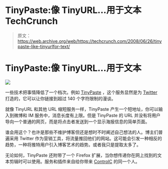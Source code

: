 # TinyPaste:像 TinyURL...用于文本 TechCrunch

> 原文：<https://web.archive.org/web/https://techcrunch.com/2008/06/26/tinypaste-like-tinyurlfor-text/>

# TinyPaste:像 TinyURL…用于文本

![](img/194a65e4187c55564bd8d646b9be1417.png)

一些技术把事情降低了一个档次。例如 [TinyPaste](https://web.archive.org/web/20221206174832/http://www.tinypaste.com/) ，这个服务显然是为 [Twitter](https://web.archive.org/web/20221206174832/http://www.twitter.com/) 打造的，它可以让你链接到超过 140 个字符限制的漫谈。

就像 TinyURL 和其他 URL 缩短服务一样，TinyPaste 产生一个短地址，你可以输入到微博和 IM 服务中，消息长度有上限。但是 TinyPaste 的 URL 并没有将用户导向一个普通的网页，而是将点击者发送到一个显示海报信息的简单页面。

谁会用这个？也许是那些不维护博客但还是想时不时阐述自己想法的人。博主们普遍采用 Twitter 作为营销工具，将流量推回他们的网站。这可能会引发一种相反的趋势，一种将推特用户引入博客艺术的趋势。或者我只是提取太多了。

无论如何，TinyPaste 还附带了一个 Firefox 扩展，当你想传递你在网上找到的文本剪辑时可以使用。服务和插件来自给你带来 [ControlC](https://web.archive.org/web/20221206174832/http://www.beta.techcrunch.com/2008/01/29/controlc-turning-cut-paste-into-a-web-service/) 的同一个人。